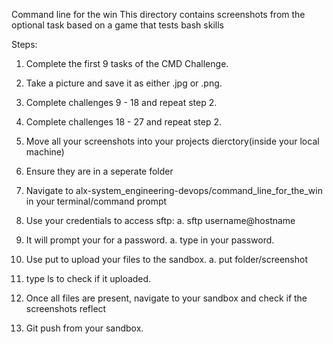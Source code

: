 Command line for the win
This directory contains screenshots from the optional task  based on a game that tests bash skills

Steps:
1. Complete the first 9 tasks of the CMD Challenge.
2. Take a picture and save it as either .jpg or .png.
3. Complete challenges 9 - 18 and repeat step 2.
4. Complete challenges 18 - 27 and repeat step 2.

5. Move all your screenshots into your projects dierctory(inside your local machine)
6. Ensure they are in a seperate folder
7. Navigate to alx-system_engineering-devops/command_line_for_the_win in your terminal/command prompt
8. Use your credentials to access sftp:
	a. sftp username@hostname
9. It will prompt your for a password.
	a. type in your password.
10. Use put to upload your files to the sandbox.
	a. put folder/screenshot
11. type ls to check if it uploaded.
12. Once all files are present, navigate to your sandbox and check if the screenshots reflect
13. Git push from your sandbox.

